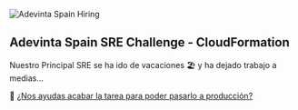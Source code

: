 ![Adevinta Spain Hiring](https://user-images.githubusercontent.com/1307927/95571673-1b20bf80-0a29-11eb-8585-197af94ebddf.jpg)

## Adevinta Spain SRE Challenge - CloudFormation

Nuestro Principal SRE se ha ido de vacaciones 🏖️ y ha dejado trabajo a medias...

🙏 [¿Nos ayudas acabar la tarea para poder pasarlo a producción?](https://github.com/adevinta-spain-hiring/sre-challenge-cloudformation)
